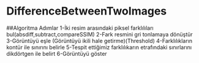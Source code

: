 # DifferenceBetweenTwoImages
##Algoritma Adımlar
  1-İki resim arasındaki piksel farklılıları bul(absdiff,subtract,compareSSIM)
  2-Fark resmini gri tonlamaya dönüştür
  3-Görüntüyü eşle (Görüntüyü ikili hale getirme)(Threshold)
  4-Farklılıkların kontür ile sınırını belirle
  5-Tespit ettiğimiz farklılıkarın etrafındaki sınırlarını dikdörtgen ile belirt
  6-Görüntüyü göster
